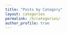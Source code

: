 ```yaml
---
title: "Posts by Category"
layout: categories
permalink: /h/categories/
author_profile: true
---
```

